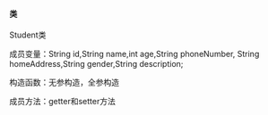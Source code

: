 #### 类

Student类

成员变量：String id,String name,int age,String phoneNumber,
        String homeAddress,String gender,String description;

构造函数：无参构造，全参构造

成员方法：getter和setter方法

